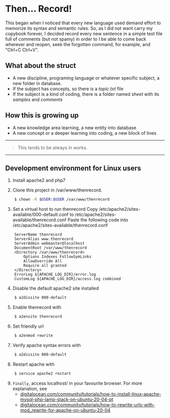 # Then... Record! 

This began when I noticed that every new language used demand  effort to memorize its syntax and semantic rules. So, as I did not want carry my copybook forever, I decided record every new sentence in a simple text file full of comments (but not spamy) in order to I be able to come back wherever and reopen, seek the forgotten command, for example, and "Ctrl+C Ctrl+V".

## What about the struct
 
- A new discipline, programing language or whatever specific subject, a new folder in database. 
- If the subject has concepts, so there is a *topic.txt* file
- If the subject is a kind of coding, there is a folder named *sheet* with its *samples* and *comments*

## How this is growing up

- A new knowledge area learning, a new entity into database 
- A new concept or a deeper learning into coding, a new block of lines

---
> This tends to be always in works.

---

## Development environment for Linux users

1. Install apache2 and php7

2. Clone this project in /var/www/thenrecord. 

```sh 
	$ chown -R $USER:$USER /var/www/thenrecord
```

3. Set a virtual host to run thenrecord
	Copy /etc/apache2/sites-available/000-default.conf to /etc/apache2/sites-available/thenrecord.conf 
	Paste the following code into /etc/apache2/sites-available/thenrecord.conf 
		
```
	ServerName thenrecord
	ServerAlias www.thenrecord
	ServerAdmin webmaster@localhost
	DocumentRoot /var/www/thenrecord
	<Directory /var/www/thenrecord>
		Options Indexes FollowSymLinks
		AllowOverride All
		Require all granted
	</Directory>
	ErrorLog ${APACHE_LOG_DIR}/error.log
	CustomLog ${APACHE_LOG_DIR}/access.log combined
```

4. Disable the default apache2 site installed

```sh
	$ a2dissite 000-default 
```

5. Enable thenrecord with

 
```sh
	$ a2ensite thenrecord
```

6. Set friendly url

```sh
	$ a2enmod rewrite
```

7. Verify apache syntax errors with 

```sh
	$ a2dissite 000-default
```

8. Restart apache with

```sh
	$ service apache2 restart
```

9. `Finally`, access localhost/ in your favourite browser. For more explanation, see
	- [digitalocean.com/community/tutorials/how-to-install-linux-apache-mysql-php-lamp-stack-on-ubuntu-20-04-pt]
	- [digitalocean.com/community/tutorials/how-to-rewrite-urls-with-mod_rewrite-for-apache-on-ubuntu-20-04]

[digitalocean.com/community/tutorials/how-to-install-linux-apache-mysql-php-lamp-stack-on-ubuntu-20-04-pt]: <https://www.digitalocean.com/community/tutorials/how-to-install-linux-apache-mysql-php-lamp-stack-on-ubuntu-20-04-pt>
[digitalocean.com/community/tutorials/how-to-rewrite-urls-with-mod_rewrite-for-apache-on-ubuntu-20-04]: <https://www.digitalocean.com/community/tutorials/how-to-rewrite-urls-with-mod_rewrite-for-apache-on-ubuntu-20-04>


